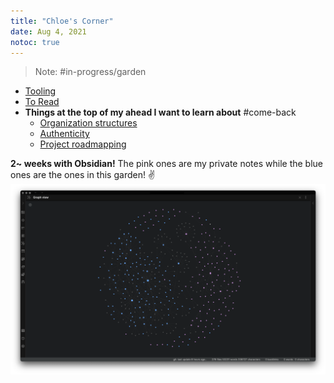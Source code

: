 ```yaml
---
title: "Chloe's Corner"
date: Aug 4, 2021
notoc: true
---
```


> Note: #in-progress/garden 

- [Tooling](moc/tooling)
- [To Read](moc/to-read.md)
- **Things at the top of my ahead I want to learn about** #come-back 
	- [Organization structures](notes/career/hr/org-structures.md)
	- [Authenticity](notes/perdev/life-advice/authenticity.md)
	- [Project roadmapping](notes/skills/proj-man/project-roadmapping.md)

**2~ weeks with Obsidian!** The pink ones are my private notes while the blue ones are the ones in this garden! ✌️
![obsidian-graph](/notes/photos/obsidian-graph.png)